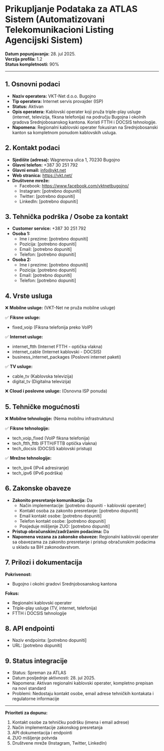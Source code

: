 # Prikupljanje Podataka za ATLAS Sistem (Automatizovani Telekomunikacioni Listing Agencijski Sistem)

**Datum popunjavanja:** 28. jul 2025.  
**Verzija profila:** 1.2  
**Status kompletnosti:** 90%

---

## 1. Osnovni podaci

- **Naziv operatera:** VKT-Net d.o.o. Bugojno
- **Tip operatera:** Internet servis provajder (ISP)
- **Status:** Aktivan
- **Opis operatera:** Kablovski operater koji pruža triple-play usluge (internet, televizija, fiksna telefonija) na području Bugojna i okolnih gradova Srednjobosanskog kantona. Koristi FTTH i DOCSIS tehnologije.
- **Napomena:** Regionalni kablovski operater fokusiran na Srednjobosanski kanton sa kompletnom ponudom kablovskih usluga.

## 2. Kontakt podaci

- **Sjedište (adresa):** Wagnerova ulica 1, 70230 Bugojno
- **Glavni telefon:** +387 30 251 792
- **Glavni email:** info@vkt.net
- **Web stranica:** https://vkt.net/
- **Društvene mreže:**
  - Facebook: https://www.facebook.com/vktnetbugojno/
  - Instagram: [potrebno dopuniti]
  - Twitter: [potrebno dopuniti]
  - LinkedIn: [potrebno dopuniti]

## 3. Tehnička podrška / Osobe za kontakt

- **Customer service:** +387 30 251 792
- **Osoba 1:**
  - Ime i prezime: [potrebno dopuniti]
  - Pozicija: [potrebno dopuniti]
  - Email: [potrebno dopuniti]
  - Telefon: [potrebno dopuniti]
- **Osoba 2:**
  - Ime i prezime: [potrebno dopuniti]
  - Pozicija: [potrebno dopuniti]
  - Email: [potrebno dopuniti]
  - Telefon: [potrebno dopuniti]

## 4. Vrste usluga

❌ **Mobilne usluge:** (VKT-Net ne pruža mobilne usluge)

✅ **Fiksne usluge:**
- fixed_voip (Fiksna telefonija preko VoIP)

✅ **Internet usluge:**
- internet_ftth (Internet FTTH - optička vlakna)
- internet_cable (Internet kablovski - DOCSIS)
- business_internet_packages (Poslovni internet paketi)

✅ **TV usluge:**
- cable_tv (Kablovska televizija)
- digital_tv (Digitalna televizija)

❌ **Cloud i poslovne usluge:** (Osnovna ISP ponuda)

## 5. Tehničke mogućnosti

❌ **Mobilne tehnologije:** (Nema mobilnu infrastrukturu)

✅ **Fiksne tehnologije:**
- tech_voip_fixed (VoIP fiksna telefonija)
- tech_ftth_fttb (FTTH/FTTB optička vlakna)
- tech_docsis (DOCSIS kablovski pristup)

✅ **Mrežne tehnologije:**
- tech_ipv4 (IPv4 adresiranje)
- tech_ipv6 (IPv6 podrška)

## 6. Zakonske obaveze

- **Zakonito presretanje komunikacija:** Da
  - Način implementacije: [potrebno dopuniti - kablovski operater]
  - Kontakt osoba za zakonito presretanje: [potrebno dopuniti]
  - Email kontakt osobe: [potrebno dopuniti]
  - Telefon kontakt osobe: [potrebno dopuniti]
  - Posjeduje mišljenje ZUO: [potrebno dopuniti]
- **Pristup obračunskim/zadržanim podacima:** Da
- **Napomena vezana za zakonske obaveze:** Regionalni kablovski operater sa obavezama za zakonito presretanje i pristup obračunskim podacima u skladu sa BiH zakonodavstvom.

## 7. Prilozi i dokumentacija

**Pokrivenost:**
- Bugojno i okolni gradovi Srednjobosanskog kantona

**Fokus:**
- Regionalni kablovski operater
- Triple-play usluge (TV, internet, telefonija)
- FTTH i DOCSIS tehnologije

## 8. API endpointi

- Naziv endpointa: [potrebno dopuniti]
- URL: [potrebno dopuniti]

## 9. Status integracije

- Status: Spreman za ATLAS
- Datum posljednje aktivnosti: 28. jul 2025.
- Napomena: Aktivan regionalni kablovski operater, kompletno prepisan na novi standard
- Problemi: Nedostaju kontakt osobe, email adrese tehničkih kontakata i regulatorne informacije

---

**Prioriteti za dopunu:**
1. Kontakt osobe za tehničku podršku (imena i email adrese)
2. Način implementacije zakonskog presretanja
3. API dokumentacija i endpointi
4. ZUO mišljenje potvrda
5. Društvene mreže (Instagram, Twitter, LinkedIn)
